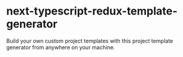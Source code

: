 # next-typescript-redux-template-generator
Build your own custom project templates with this project template generator from anywhere on your machine.
